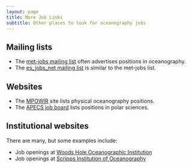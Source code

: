 ```yaml
---
layout: page
title: More Job Links
subtitle: Other places to look for oceanography jobs
---
```


## Mailing lists
* The [met-jobs mailing list](https://www.lists.rdg.ac.uk/mailman/listinfo/met-jobs) often advertises positions in oceanography.
* The [es_jobs_net mailing list](https://mailman.ucar.edu/mailman/listinfo/es_jobs_net) is similar to the met-jobs list.

## Websites
* The [MPOWIR](http://mpowir.org/blog/) site lists physical oceanography positions.
* The [APECS job board](https://www.apecs.is/career-resources/job-board.html) lists positions in polar sciences.

## Institutional websites
There are many, but some examples include:
* Job openings at [Woods Hole Oceanographic Institution](https://careers.whoi.edu/opportunities/view-all-openings/) 
* Job openings at [Scripps Institution of Oceanography](https://scripps.ucsd.edu/people/jobs)
